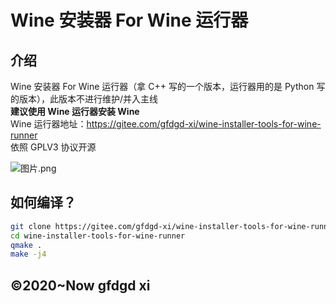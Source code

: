 # Wine 安装器 For Wine 运行器 
## 介绍
Wine 安装器 For Wine 运行器（拿 C++ 写的一个版本，运行器用的是 Python 写的版本），此版本不进行维护/并入主线  
**建议使用 Wine 运行器安装 Wine**  
Wine 运行器地址：https://gitee.com/gfdgd-xi/wine-installer-tools-for-wine-runner  
依照 GPLV3 协议开源  


![图片.png](https://storage.deepin.org/thread/20230415194520355_图片.png)

## 如何编译？
```bash
git clone https://gitee.com/gfdgd-xi/wine-installer-tools-for-wine-runner
cd wine-installer-tools-for-wine-runner
qmake .
make -j4
```

## ©2020~Now gfdgd xi